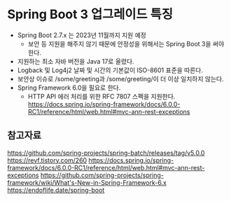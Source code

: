 # Spring Boot 3 업그레이드 특징
* Spring Boot 2.7.x 는 2023년 11월까지 지원 예정
    * 보안 등 지원을 해주지 않기 때문에 안정성을 위해서는 Spring Boot 3을 써야 한다.
* 지원하는 최소 자바 버전을 Java 17로 올렸다.
*  Logback 및 Log4j2 날짜 및 시간의 기본값이 ISO-8601 표준을 따른다.
* 보안상 이슈로 /some/greeting과 /some/greeting/이 더 이상 일치하지 않는다.
* Spring Framework 6.0을 필요로 한다.
    * HTTP API 에러 처리를 위한 RFC 7807 스펙을 지원한다.
    https://docs.spring.io/spring-framework/docs/6.0.0-RC1/reference/html/web.html#mvc-ann-rest-exceptions

## 참고자료
https://github.com/spring-projects/spring-batch/releases/tag/v5.0.0
https://revf.tistory.com/260
https://docs.spring.io/spring-framework/docs/6.0.0-RC1/reference/html/web.html#mvc-ann-rest-exceptions
https://github.com/spring-projects/spring-framework/wiki/What's-New-in-Spring-Framework-6.x
https://endoflife.date/spring-boot